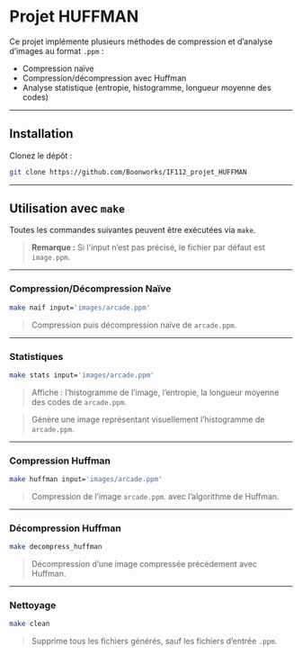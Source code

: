 # Projet HUFFMAN

Ce projet implémente plusieurs méthodes de compression et d’analyse d’images au format `.ppm` :

- Compression naïve
- Compression/décompression avec Huffman
- Analyse statistique (entropie, histogramme, longueur moyenne des codes)

---
## Installation

Clonez le dépôt :

   ```bash
   git clone https://github.com/Boonworks/IF112_projet_HUFFMAN
  ```

---

## Utilisation avec `make`

Toutes les commandes suivantes peuvent être exécutées via `make`.

> **Remarque :** Si l'input n’est pas précisé, le fichier par défaut est `image.ppm`.

---

### Compression/Décompression Naïve

```bash
make naif input='images/arcade.ppm'
```
> Compression puis décompression naïve de `arcade.ppm`.

---

### Statistiques

```bash
make stats input='images/arcade.ppm'
```
> Affiche : l’histogramme de l’image, l’entropie, la longueur moyenne des codes de `arcade.ppm`.

> Génère une image représentant visuellement l’histogramme de `arcade.ppm`.

---

### Compression Huffman

```bash
make huffman input='images/arcade.ppm'
```
> Compression de l’image `arcade.ppm`. avec l’algorithme de Huffman.

---

### Décompression Huffman

```bash
make decompress_huffman
```
> Décompression d’une image compressée précédement avec Huffman.

---

### Nettoyage

```bash
make clean
```
> Supprime tous les fichiers générés, sauf les fichiers d’entrée `.ppm`.
